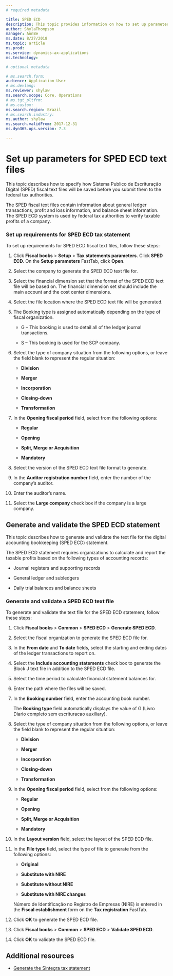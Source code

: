 ```yaml
---
# required metadata

title: SPED ECD
description: This topic provides information on how to set up parameters for and generate SPED ECD text files.
author: ShylaThompson
manager: AnnBe
ms.date: 8/27/2018
ms.topic: article
ms.prod: 
ms.service: dynamics-ax-applications
ms.technology:

# optional metadata

# ms.search.form:  
audience: Application User
# ms.devlang: 
ms.reviewer: shylaw
ms.search.scope: Core, Operations
# ms.tgt_pltfrm: 
# ms.custom: 
ms.search.region: Brazil
# ms.search.industry: 
ms.author: shylaw
ms.search.validFrom: 2017-12-31
ms.dyn365.ops.version: 7.3

---
```


# Set up parameters for SPED ECD text files

This topic describes how to specify how Sistema Publico de Escrituração Digital (SPED) fiscal text files will be saved before you submit them to the federal tax authorities.

The SPED fiscal text files contain information about general ledger transactions, profit and loss information, and balance sheet information. The SPED ECD system is used by federal tax authorities to verify taxable profits of a company. 

### Set up requirements for SPED ECD tax statement

To set up requirements for SPED ECD fiscal text files, follow these steps:

1.  Click **Fiscal books** \> **Setup** \> **Tax statements parameters**. Click **SPED ECD**. On the **Setup parameters** FastTab, click **Open**.

2.  Select the company to generate the SPED ECD text file for.

3.  Select the financial dimension set that the format of the SPED ECD text file will be based on. The financial dimension set should include the main account and the cost center dimensions.

4.  Select the file location where the SPED ECD text file will be generated.

5.  The Booking type is assigned automatically depending on the type of fiscal organization. 
    
      - G – This booking is used to detail all of the ledger journal transactions.
    
      - S – This booking is used for the SCP company.

6.  Select the type of company situation from the following options, or leave the field blank to represent the regular situation:
    
      - **Division**
    
      - **Merger**
    
      - **Incorporation**
    
      - **Closing-down**
    
      - **Transformation**

7.  In the **Opening fiscal period** field, select from the following options:
    
      - **Regular**
    
      - **Opening**
    
      - **Split, Merge or Acquisition**
    
      - **Mandatory**

8.  Select the version of the SPED ECD text file format to generate.
    
9.  In the **Auditor registration number** field, enter the number of the company’s auditor.

10. Enter the auditor’s name.

11. Select the **Large company** check box if the company is a large company.
    


## Generate and validate the SPED ECD statement 

This topic describes how to generate and validate the text file for the digital accounting bookkeeping (SPED ECD) statement.

The SPED ECD statement requires organizations to calculate and report the taxable profits based on the following types of accounting records:

  - Journal registers and supporting records

  - General ledger and subledgers

  - Daily trial balances and balance sheets

### Generate and validate a SPED ECD text file

To generate and validate the text file for the SPED ECD statement, follow these steps:

1.  Click **Fiscal books** \> **Common** \> **SPED ECD** \> **Generate SPED ECD**.

2.  Select the fiscal organization to generate the SPED ECD file for.

3.  In the **From date** and **To date** fields, select the starting and ending dates of the ledger transactions to report on.

4.  Select the **Include accounting statements** check box to generate the Block J text file in addition to the SPED ECD file.

5.  Select the time period to calculate financial statement balances for.

6.  Enter the path where the files will be saved.

7.  In the **Booking number** field, enter the accounting book number.
    
    The **Booking type** field automatically displays the value of G (Livro Diario completo sem escrituracao auxiliary).

8.  Select the type of company situation from the following options, or leave the field blank to represent the regular situation:
    
      - **Division**
    
      - **Merger**
    
      - **Incorporation**
    
      - **Closing-down**
    
      - **Transformation**

9.  In the **Opening fiscal period** field, select from the following options:
    
      - **Regular**
    
      - **Opening**
    
      - **Split, Merge or Acquisition**
    
      - **Mandatory**

10. In the **Layout version** field, select the layout of the SPED ECD file.

11. In the **File type** field, select the type of file to generate from the following options:
    
      - **Original**
    
      - **Substitute with NIRE**
    
      - **Substitute without NIRE**
    
      - **Substitute with NIRE changes**
    
    Número de Identificação no Registro de Empresas (NIRE) is entered in the **Fiscal establishment** form on the **Tax registration** FastTab.

12. Click **OK** to generate the SPED ECD file.

13. Click **Fiscal books** \> **Common** \> **SPED ECD** \> **Validate SPED ECD**.

14. Click **OK** to validate the SPED ECD file.




## Additional resources

- [Generate the Sintegra tax statement](https://github.com/MicrosoftDocs/Dynamics-365-Operations/blob/bra-parameters-tax/articles/financials/localizations/latam-bra-set-up-parameters-for-tax-statements.md)

